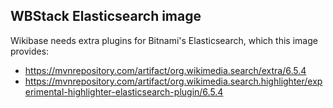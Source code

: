 ## WBStack Elasticsearch image

Wikibase needs extra plugins for Bitnami's Elasticsearch, which this image provides:

- https://mvnrepository.com/artifact/org.wikimedia.search/extra/6.5.4
- https://mvnrepository.com/artifact/org.wikimedia.search.highlighter/experimental-highlighter-elasticsearch-plugin/6.5.4
